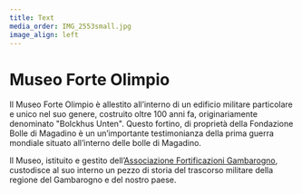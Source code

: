 ```yaml
---
title: Text
media_order: IMG_2553small.jpg
image_align: left
---
```


<h1>Museo Forte Olimpio</h1>
Il Museo Forte Olimpio è allestito all’interno di un edificio militare particolare e unico nel suo genere, costruito oltre 100 anni fa, originariamente denominato "Bolckhus Unten".
Questo fortino, di proprietà della Fondazione Bolle di Magadino è un un’importante testimonianza della prima guerra mondiale situato all’interno delle bolle di Magadino.

Il Museo, istituito e gestito dell’[Associazione Fortificazioni Gambarogno](https://www.fortificazionigambarogno.ch?target=_blank), custodisce al suo interno un pezzo di storia del trascorso militare della regione del Gambarogno e del nostro paese.